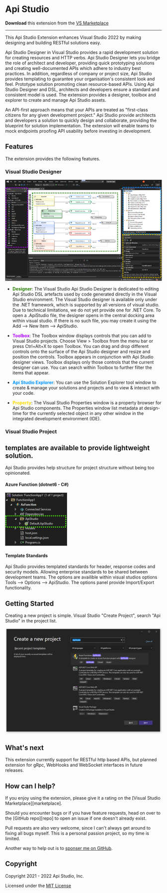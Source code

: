# Api Studio

**Download** this extension from the [VS Marketplace](https://marketplace.visualstudio.com/items?itemName=arbs_io.ApiStudio)

-----------------------------------

This Api Studio Extension enhances Visual Studio 2022 by making designing and building RESTful solutions easy. 

Api Studio Designer in Visual Studio provides a rapid development solution for creating resources and HTTP verbs. Api Studio Designer lets you bridge the role of architect and developer, providing quick prototyping solutions and creating well-documented APIs which adhere to industry best practices. In addition, regardless of company or project size, Api Studio provides templating to guarantee your organisation's consistent look and feel. Prototype solution promoting clean resource-based APIs. Using Api Studio Designer and DSL, architects and developers ensure a standard and consistent model is used. The extension provides a designer, toolbox and explorer to create and manage Api Studio assets.

An API-first approach means that your APIs are treated as "first-class citizens for any given development project." Api Studio provide architects and developers a solution to quickly design and collaborate, providing the blueprint for solution implementation. The extension will enable teams to mock endpoints proofing API usability before investing in development.

## **Features**

The extension provides the following features.

### **Visual Studio Designer**

![Api Studio Visual Studio Overview](art/api-studio-visualstudio-overview-highlighted.png)

- <span style="color:#267F00;">**Designer**</span>: The Visual Studio Api Studio Designer is dedicated to editing Api Studio DSL artefacts used by code generated directly in the Visual Studio environment. The Visual Studio designer is available only under the .NET framework, which is supported by all versions of visual studio. Due to technical limitations, we do not yet provide one for .NET Core. To open a .ApiStudio file, the designer opens in the central docking area within visual studio. If there is no such file, you may create it using the Add --> New Item --> ApiStudio.

- <span style="color:#B200FF;">**Toolbox**</span>: The Toolbox window displays controls that you can add to Visual Studio projects. Choose View > Toolbox from the menu bar or press Ctrl+Alt+X to open Toolbox. You can drag and drop different controls onto the surface of the Api Studio designer and resize and position the controls. Toolbox appears in conjunction with Api Studio designer views. Toolbox displays only those controls that the current designer can use. You can search within Toolbox to further filter the items that appear.

- <span style="color:#0094FF;">**Api Studio Explorer**</span>: You can use the Solution Explorer tool window to create & manage your solutions and projects and to view & interact with your code.

- <span style="color:#FFD800;">**Property**</span>: The Visual Studio Properties window is a property browser for Api Studio components. The Properties window list metadata at design-time for the currently selected object in any other window in the integrated development environment (IDE).

### **Visual Studio Project**

templates are available to provide lightweight solution. 
  - 
Api Studio provides help structure for project structure without being too opinionated.

#### Azure Function (dotnet6 - C#)

![Api Studio Visual Studio Overview](art/api-studio-visualstudio-project.png)

#### **Template Standards**

Api Studio provides templated standards for header, response codes and security models. Allowing enterprise standards to be shared between development teams. The options are availible within visual studios options Tools --> Options --> ApiStudio. The options panel provide Import/Export functionality.

## Getting Started
Creating a new project is simple. Visual Studio "Create Project", search "Api Studio" in the project list.

![Visual Studio Create Api Studio Project](art/api-studio-project-template.png)

## What's next

This extension currently support for RESTful http based APIs, but planned extension for gRpc, WebHooks and WebSocket interfaces in future releases.

## How can I help?
If you enjoy using the extension, please give it a rating on the [Visual Studio Marketplace][marketplace].

Should you encounter bugs or if you have feature requests, head on over to the [GitHub repo][repo] to open an issue if one doesn't already exist.

Pull requests are also very welcome, since I can't always get around to fixing all bugs myself. This is a personal passion project, so my time is limited.

Another way to help out is to [sponser me on GitHub](https://github.com/sponsors/arbs-io).

## Copyright

Copyright 2021 - 2022 Api Studio, Inc.

Licensed under the [MIT License](.\src\LICENSE.md)